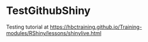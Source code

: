 # TestGithubShiny

Testing tutorial at https://hbctraining.github.io/Training-modules/RShiny/lessons/shinylive.html
